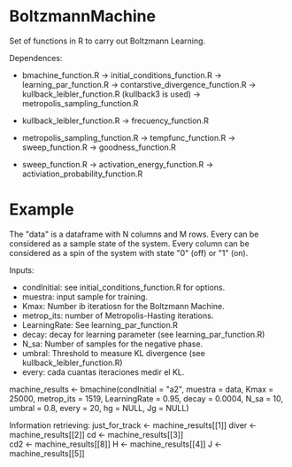 # BoltzmannMachine
Set of functions in R to carry out Boltzmann Learning.

Dependences:
* bmachine_function.R 
  -> initial_conditions_function.R
  -> learning_par_function.R
  -> contarstive_divergence_function.R
  -> kullback_leibler_function.R (kullback3 is used)
  -> metropolis_sampling_function.R
  
* kullback_leibler_function.R 
  -> frecuency_function.R

* metropolis_sampling_function.R
  -> tempfunc_function.R
  -> sweep_function.R
  -> goodness_function.R
  
* sweep_function.R
  -> activation_energy_function.R
  -> activiation_probability_function.R
  

# Example
The "data" is a dataframe with N columns and M rows. Every can be considered as a sample state of the 
system. Every column can be considered as a spin of the system with state "0" (off) or "1" (on).

Inputs:
* condInitial: see initial_conditions_function.R for options.
* muestra: input sample for training.
* Kmax: Number ib iteratiosn for the Boltzmann Machine.
* metrop_its: number of Metropolis-Hasting iterations.
* LearningRate: See learning_par_function.R 
* decay: decay for learning parameter (see learning_par_function.R) 
* N_sa: Number of samples for the negative phase.
* umbral: Threshold to measure KL divergence (see kullback_leibler_function.R)
* every: cada cuantas iteraciones medir el KL.


machine_results <- bmachine(condInitial = "a2", 
                            muestra = data, 
                            Kmax = 25000, 
                            metrop_its = 1519, 
                            LearningRate = 0.95, 
                            decay = 0.0004, 
                            N_sa = 10, 
                            umbral = 0.8, 
                            every = 20, 
                            hg = NULL, 
                            Jg = NULL)

Information retrieving:
just_for_track <- machine_results[[1]]
diver <- machine_results[[2]]
cd <- machine_results[[3]]  
cd2 <- machine_results[[8]] 
H <- machine_results[[4]]
J <- machine_results[[5]]



